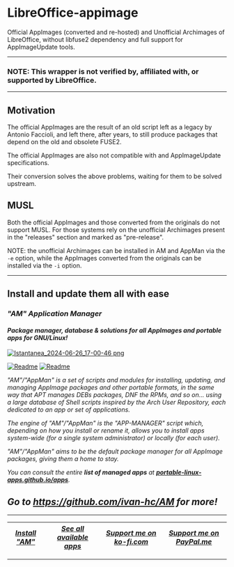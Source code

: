 # LibreOffice-appimage
Official AppImages (converted and re-hosted) and Unofficial Archimages of LibreOffice, without libfuse2 dependency and full support for AppImageUpdate tools.

--------------------------------------------------
### NOTE: This wrapper is not verified by, affiliated with, or supported by LibreOffice.

--------------------------------------------------

## Motivation
The official AppImages are the result of an old script left as a legacy by Antonio Faccioli, and left there, after years, to still produce packages that depend on the old and obsolete FUSE2.

The official AppImages are also not compatible with and AppImageUpdate specifications.

Their conversion solves the above problems, waiting for them to be solved upstream.

## MUSL
Both the official AppImages and those converted from the originals do not support MUSL. For those systems rely on the unofficial Archimages present in the "releases" section and marked as "pre-release".

NOTE: the unofficial Archimages can be installed in AM and AppMan via the `-e` option, while the AppImages converted from the originals can be installed via the `-i` option.

------------------------------------------------------------------------

## Install and update them all with ease

### *"*AM*" Application Manager* 
#### *Package manager, database & solutions for all AppImages and portable apps for GNU/Linux!*

[![Istantanea_2024-06-26_17-00-46 png](https://github.com/ivan-hc/AM/assets/88724353/671f5eb0-6fb6-4392-b45e-af0ea9271d9b)](https://github.com/ivan-hc/AM)

[![Readme](https://img.shields.io/github/stars/ivan-hc/AM?label=%E2%AD%90&style=for-the-badge)](https://github.com/ivan-hc/AM/stargazers) [![Readme](https://img.shields.io/github/license/ivan-hc/AM?label=&style=for-the-badge)](https://github.com/ivan-hc/AM/blob/main/LICENSE)

*"AM"/"AppMan" is a set of scripts and modules for installing, updating, and managing AppImage packages and other portable formats, in the same way that APT manages DEBs packages, DNF the RPMs, and so on... using a large database of Shell scripts inspired by the Arch User Repository, each dedicated to an app or set of applications.*

*The engine of "AM"/"AppMan" is the "APP-MANAGER" script which, depending on how you install or rename it, allows you to install apps system-wide (for a single system administrator) or locally (for each user).*

*"AM"/"AppMan" aims to be the default package manager for all AppImage packages, giving them a home to stay.*

*You can consult the entire **list of managed apps** at [**portable-linux-apps.github.io/apps**](https://portable-linux-apps.github.io/apps).*

## *Go to *https://github.com/ivan-hc/AM* for more!*

------------------------------------------------------------------------

| [***Install "AM"***](https://github.com/ivan-hc/AM) | [***See all available apps***](https://portable-linux-apps.github.io) | [***Support me on ko-fi.com***](https://ko-fi.com/IvanAlexHC) | [***Support me on PayPal.me***](https://paypal.me/IvanAlexHC) |
| - | - | - | - |

------------------------------------------------------------------------
